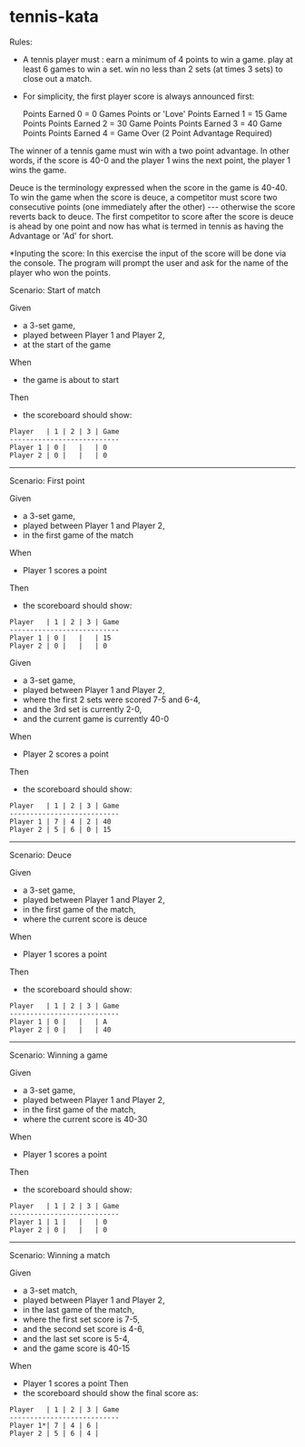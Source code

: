 # tennis-kata

Rules:

* A tennis player must :
	earn a minimum of 4 points to win a game.
	play at least 6 games to win a set.
	win no less than 2 sets (at times 3 sets) to close out a match.

* For simplicity, the first player score is always announced first: 

	Points Earned 0 = 0 Games Points or 'Love'
	Points Earned 1 = 15 Game Points
	Points Earned 2 = 30 Game Points
	Points Earned 3 = 40 Game Points
	Points Earned 4 = Game Over (2 Point Advantage Required)
	
The winner of a tennis game must win with a two point advantage. In other words, if the score is 40-0 and the player 1 wins the next point, the player 1 wins the game.

Deuce is the terminology expressed when the score in the game is 40-40. To win the game when the score is deuce, a competitor must score two consecutive points (one immediately after the other) --- otherwise the score reverts back to deuce.
The first competitor to score after the score is deuce is ahead by one point and now has what is termed in tennis as having the Advantage or 'Ad' for short.

*Inputing the score:
	In this exercise the input of the score will be done via the console. 
	The program will prompt the user and ask for the name of the player who won the points.

Scenario: Start of match

Given 
* a 3-set game,
* played between Player 1 and Player 2,
* at the start of the game

When
* the game is about to start

Then
* the scoreboard should show:

```	
Player   | 1 | 2 | 3 | Game
---------------------------
Player 1 | 0 |   |   | 0
Player 2 | 0 |   |   | 0
```

_____________________________________________________

Scenario: First point

Given 
* a 3-set game,
* played between Player 1 and Player 2,
* in the first game of the match

When
* Player 1 scores a point

Then
* the scoreboard should show:
	
```
Player   | 1 | 2 | 3 | Game
---------------------------
Player 1 | 0 |   |   | 15
Player 2 | 0 |   |   | 0
```


Given
* a 3-set game,
* played between Player 1 and Player 2,
* where the first 2 sets were scored 7-5 and 6-4,
* and the 3rd set is currently 2-0,
* and the current game is currently 40-0

When
* Player 2 scores a point

Then
* the scoreboard should show:

```
Player   | 1 | 2 | 3 | Game
---------------------------
Player 1 | 7 | 4 | 2 | 40
Player 2 | 5 | 6 | 0 | 15
```

__________________________________________________

Scenario: Deuce

Given 
* a 3-set game,
* played between Player 1 and Player 2,
* in the first game of the match,
* where the current score is deuce

When
* Player 1 scores a point

Then
* the scoreboard should show:

```	
Player   | 1 | 2 | 3 | Game
---------------------------
Player 1 | 0 |   |   | A
Player 2 | 0 |   |   | 40
```

___________________________________________________

Scenario: Winning a game

Given 
* a 3-set game,
* played between Player 1 and Player 2,
* in the first game of the match,
* where the current score is 40-30

When
* Player 1 scores a point

Then
* the scoreboard should show:

```	
Player   | 1 | 2 | 3 | Game
---------------------------
Player 1 | 1 |   |   | 0
Player 2 | 0 |   |   | 0
```

___________________________________________________

Scenario: Winning a match

Given 
* a 3-set match,
* played between Player 1 and Player 2,
* in the last game of the match,
* where the first set score is 7-5,
* and the second set score is 4-6,
* and the last set score is 5-4,
* and the game score is 40-15
	
When
* Player 1 scores a point
Then
* the scoreboard should show the final score as:

```	
Player   | 1 | 2 | 3 | Game
---------------------------
Player 1*| 7 | 4 | 6 | 
Player 2 | 5 | 6 | 4 | 
```
